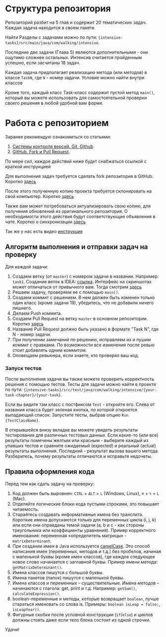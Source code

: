 # Структура репозитория

Репозиторий разбит на 5 глав и содержит 20 тематических задач. Каждая задача находится в своем
пакете.

Найти Разделы с задачами можно по пути:
`{intensive-tasks}/src/main/java/com/walking/intensive`.

Последние две задачи (Глава 5) являются дополнительными - они ощутимо сложнее остальных.
Интенсив считается пройденным успешно, если засчитаны 18 задач.

Каждая задача предполагает реализацию метода (или методов) в классе `TaskN`, где `N` - номер задачи.
Условие можно найти внутри классов

Кроме того, каждый класс Task-класс содержит пустой метод `main()`, который вы можете использовать
для самостоятельной проверки своего решения в любой удобной вам форме.

# Работа с репозиторием

Заранее рекомендую ознакомиться со статьями:

1. [Системы контроля версий. Git. Github](https://telegra.ph/Sistemy-kontrolya-versij-Git-Github-11-18)
2. [GitHub. Fork и Pull Request](https://telegra.ph/GitHub-Fork-i-Pull-Request-11-25).

По мере сил, каждое действий ниже будет снабжаться ссылкой с краткой инструкцией

Для выполнения задач требуется сделать fork репозитория в GitHub.
Коротко
[здесь](https://git-scm.com/book/ru/v2/GitHub-%D0%92%D0%BD%D0%B5%D1%81%D0%B5%D0%BD%D0%B8%D0%B5-%D1%81%D0%BE%D0%B1%D1%81%D1%82%D0%B2%D0%B5%D0%BD%D0%BD%D0%BE%D0%B3%D0%BE-%D0%B2%D0%BA%D0%BB%D0%B0%D0%B4%D0%B0-%D0%B2-%D0%BF%D1%80%D0%BE%D0%B5%D0%BA%D1%82%D1%8B#:~:text=%D0%A1%D0%BE%D0%B7%D0%B4%D0%B0%D0%BD%D0%B8%D0%B5%20%D0%BE%D1%82%D0%B2%D0%B5%D1%82%D0%B2%D0%BB%D0%B5%D0%BD%D0%B8%D0%B9%20(fork))

После этого полученную копию проекта требуется склонировать на свой компьютер.
Коротко
[здесь](https://docs.github.com/ru/repositories/creating-and-managing-repositories/cloning-a-repository#cloning-a-repository)

Также вам может потребоваться актуализировать свою копию, для получения обновлений из оригинального репозитория. О
необходимости этого действия будут соответствующие объявления в чате. Коротко о синхронизации
[здесь](https://docs.github.com/ru/pull-requests/collaborating-with-pull-requests/working-with-forks/syncing-a-fork#syncing-a-fork-branch-from-the-web-ui)

Так же у нас есть видео [инструкция](https://youtu.be/FInK62h801o)

## Алгоритм выполнения и отправки задач на проверку

Для каждой задачи:

1. Создаем ветку (от `master`) с номером задачи в названии. Например: `task1`. Создание веток в
   IDEA: [ссылка](https://www.jetbrains.com/help/idea/manage-branches.html).
   Интерфейс на скриншотах может отличаться от привычного вам. Тогда
   смотрим [здесь](https://www.jetbrains.com/help/idea/2022.3/manage-branches.html)
2. Решаем задачу, проверяем ее с помощью `main()`.
3. Создаем коммит с решением. В нем должен быть изменен только один класс (кроме задачи 19), убедитесь,
   что не добавили ничего лишнего.
4. Делаем Push коммита.
5. Создаем Pull Request на ветку `master` в основном репозитории.
   Коротко [здесь](https://docs.github.com/ru/pull-requests/collaborating-with-pull-requests/proposing-changes-to-your-work-with-pull-requests/creating-a-pull-request-from-a-fork)
6. Название Pull Request должно быть указано в формате "Task N", где N - номер задачи.
7. При получении замечаний по решению, исправляем их и пушим коммит с правками. По возможности все изменения 
   после ревью стоит добавлять одним коммитом. 
8. Оповещаем ревьюера, если знаете, кто проверял ваш код.

### Запуск тестов

После выполнения задачи вы также можете проверить корректность решения с помощью тестов.
Тесты для задачи можно найти в проекте по пути:
`{intensive-tasks}/src/test/java/com/walking/intensive/{your-task-chapter}/{your-task}`.

Если вы видите там класс с постфиксом `Test` - откройте его. Слева от названия класса будет зеленая кнопка, по которой
откроется выпадающий список. Запустите тесты, выбрав опцию `Run {TestClassName}`.

В открывшейся внизу вкладке вы можете увидеть результаты тестирования для различных тестовых данных. Если какие-то
(или все) результаты помечены желтым или красным - выберите каждый из упавших тестов и сравните ожидаемый (expected)
и реальный (actual) результаты выполнения. Последний - результат вызова вашего метода. Разберитесь, почему
результаты отличаются и исправьте недочеты.

## Правила оформления кода

Перед тем как сдать задачу на проверку:

1. Код должен быть выровнен: `CTRL` + `ALT` + `L` (Windows, Linux), `⌘` + `⌥` + `L` (Mac).
2. Отделяйте логические блоки кода пустыми строками, это повышает читаемость.
3. Старайтесь создавать информативные имена без транслита. Короткие имена допускаются только для переменных цикла (i, j,
   k) или если они оправданы темой задачи (a, b и c - как стороны треугольника или коэффициенты уравнения). Пример
   корректного именования: переменная «определитель матрицы» - `matrixDeterminant`.
4. При создании имен в Java используется [camelCase](https://ru.wikipedia.org/wiki/CamelCase). Это способ написания
   имен (переменных, методов и т.д.) без пробелов, начиная с маленькой буквы (кроме имен классов), где каждое следующее
   новое слово начинается с заглавной буквы. Пример имени метода: `getMatrixDeterminant()`.
5. Имена классов пишутся с большой буквы.
6. Имена пакетов (папок) пишутся с маленькой буквы.
7. Имена классов и переменных – существительные. Имена методов – начинаются с глагола: get, print и т.д.
   Например: `getSum()`, `calculateExpression()`.
8. boolean-переменные и методы, которые возвращает `boolean`, лучше стараться именовать со слова is.
   Примеры: `boolean isLeap = false;`, `isLeapYear()`.
9. Фигурные скобки после условной конструкции (`if`/`else`) и циклов должны стоять даже если тело блока состоит из
   одной строчки.

Удачи!
